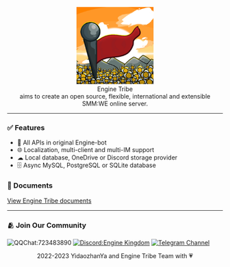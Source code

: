<div align="center">
  <img src="https://github.com/CHNJohnHK/EngineTribe/blob/be3f354bd28f8134eaf8f9245a686e81f5b985f8/assets/EngineTribe_End.png" width="180px">
  <br>
</div>

<div align="center">Engine Tribe</div>
<div align="center">aims to create an open source, flexible, international and extensible SMM:WE online server.</div>

---

### ✅ Features

- 👥 All APIs in original Engine-bot
- 🌐 Localization, multi-client and multi-IM support
- ☁ Local database, OneDrive or Discord storage provider
- 🗄️ Async MySQL, PostgreSQL or SQLite database

### 📗 Documents

[View Engine Tribe documents
](http://www.enginetribe.gq/docs/#)

---

### 🫂 Join Our Community

![QQChat:723483890](https://img.shields.io/badge/QQ%20Group-723483890-faad01?logo=tencentqq) [![Discord:Engine Kingdom](https://img.shields.io/badge/Discord-Engine%20Kingdom-5865f2?logo=discord)](https://discord.gg/enginekingdom) [![Telegram Channel](https://img.shields.io/badge/Telegram-Channel-28a8ea?logo=telegram)](https://t.me/EngineTribe_Channel)

<div align="center">2022-2023 YidaozhanYa and Engine Tribe Team with 💗</div>

